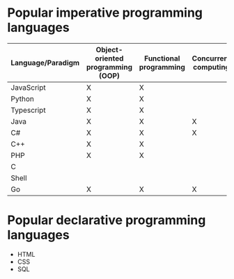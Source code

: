 # Popular imperative programming languages

| Language/Paradigm | Object-oriented programming (OOP) | Functional programming | Concurrent computing |
|-------------------|-----------------------------------|------------------------|----------------------|
| JavaScript        | X                                 | X                      |                      |
| Python            | X                                 | X                      |                      |
| Typescript        | X                                 | X                      |                      |
| Java              | X                                 | X                      | X                    |
| C#                | X                                 | X                      | X                    |
| C++               | X                                 | X                      |                      |
| PHP               | X                                 | X                      |                      |
| C                 |                                   |                        |                      |
| Shell             |                                   |                        |                      |
| Go                | X                                 | X                      | X                    |

# Popular declarative programming languages

 - HTML
 - CSS
 - SQL
